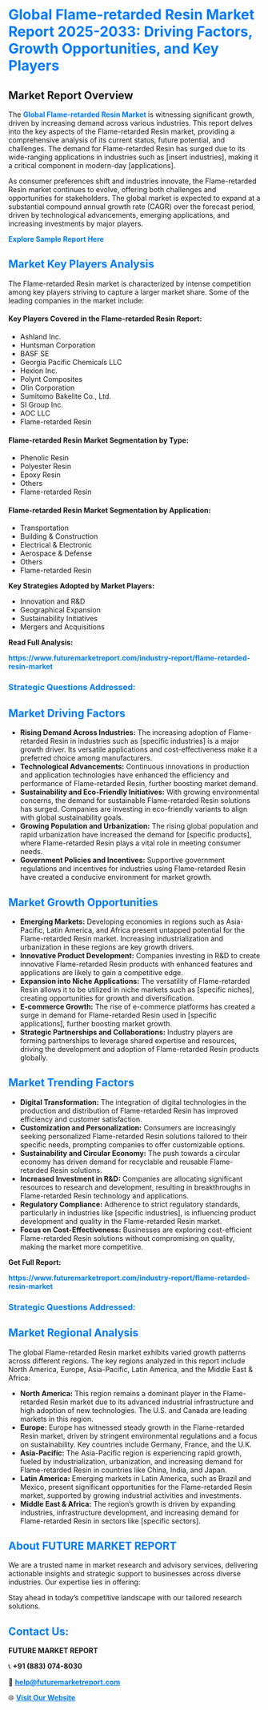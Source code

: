 <h1 style="color: #007BFF;">Global Flame-retarded Resin Market Report 2025-2033: Driving Factors, Growth Opportunities, and Key Players</h1>

<section id="overview">
<h2>Market Report Overview</h2>
<p>The <a href="https://www.futuremarketreport.com/industry-report/flame-retarded-resin-market" style="color: #007BFF; text-decoration: none;"><strong>Global Flame-retarded Resin Market</strong></a> is witnessing significant growth, driven by increasing demand across various industries. This report delves into the key aspects of the Flame-retarded Resin market, providing a comprehensive analysis of its current status, future potential, and challenges. The demand for Flame-retarded Resin has surged due to its wide-ranging applications in industries such as [insert industries], making it a critical component in modern-day [applications].</p>
<p>As consumer preferences shift and industries innovate, the Flame-retarded Resin market continues to evolve, offering both challenges and opportunities for stakeholders. The global market is expected to expand at a substantial compound annual growth rate (CAGR) over the forecast period, driven by technological advancements, emerging applications, and increasing investments by major players.</p>
</section>

<section id="overview">
<p><a href="https://www.futuremarketreport.com/request-sample/reportId=100235" style="color: #007BFF; text-decoration: none;"><strong>Explore Sample Report Here</strong></a></p>
</section>

<section id="key-players">
<h2 style="color: #007BFF;">Market Key Players Analysis</h2>
<p>The Flame-retarded Resin market is characterized by intense competition among key players striving to capture a larger market share. Some of the leading companies in the market include:</p>
<h4>Key Players Covered in the Flame-retarded Resin Report:</h4>
<ul><li>Ashland Inc.</li><li>Huntsman Corporation</li><li>BASF SE</li><li>Georgia Pacific Chemicals LLC</li><li>Hexion Inc.</li><li>Polynt Composites</li><li>Olin Corporation</li><li>Sumitomo Bakelite Co., Ltd.</li><li>SI Group Inc.</li><li>AOC LLC</li><li>Flame-retarded Resin</li></ul>
<h4>Flame-retarded Resin Market Segmentation by Type:</h4>
<ul><li>Phenolic Resin</li><li>Polyester Resin</li><li>Epoxy Resin</li><li>Others</li><li>Flame-retarded Resin</li></ul>

<h4>Flame-retarded Resin Market Segmentation by Application:</h4>
<ul><li>Transportation</li><li>Building &amp; Construction</li><li>Electrical &amp; Electronic</li><li>Aerospace &amp; Defense</li><li>Others</li><li>Flame-retarded Resin</li></ul>
<p><strong>Key Strategies Adopted by Market Players:</strong></p>
<ul>
<li>Innovation and R&D</li>
<li>Geographical Expansion</li>
<li>Sustainability Initiatives</li>
<li>Mergers and Acquisitions</li>
</ul>
</section>

<section>
<p><strong>Read Full Analysis: </strong></p><a href="https://www.futuremarketreport.com/industry-report/flame-retarded-resin-market" style="color: #007BFF; text-decoration: none;"><strong>https://www.futuremarketreport.com/industry-report/flame-retarded-resin-market</strong></a>
<h3 style="color: #007BFF;">Strategic Questions Addressed:</h3>
</section>

<section id="driving-factors">
<h2 style="color: #007BFF;">Market Driving Factors</h2>
<ul>
<li><strong>Rising Demand Across Industries:</strong> The increasing adoption of Flame-retarded Resin in industries such as [specific industries] is a major growth driver. Its versatile applications and cost-effectiveness make it a preferred choice among manufacturers.</li>
<li><strong>Technological Advancements:</strong> Continuous innovations in production and application technologies have enhanced the efficiency and performance of Flame-retarded Resin, further boosting market demand.</li>
<li><strong>Sustainability and Eco-Friendly Initiatives:</strong> With growing environmental concerns, the demand for sustainable Flame-retarded Resin solutions has surged. Companies are investing in eco-friendly variants to align with global sustainability goals.</li>
<li><strong>Growing Population and Urbanization:</strong> The rising global population and rapid urbanization have increased the demand for [specific products], where Flame-retarded Resin plays a vital role in meeting consumer needs.</li>
<li><strong>Government Policies and Incentives:</strong> Supportive government regulations and incentives for industries using Flame-retarded Resin have created a conducive environment for market growth.</li>
</ul>
</section>

<section id="growth-opportunities">
<h2 style="color: #007BFF;">Market Growth Opportunities</h2>
<ul>
<li><strong>Emerging Markets:</strong> Developing economies in regions such as Asia-Pacific, Latin America, and Africa present untapped potential for the Flame-retarded Resin market. Increasing industrialization and urbanization in these regions are key growth drivers.</li>
<li><strong>Innovative Product Development:</strong> Companies investing in R&D to create innovative Flame-retarded Resin products with enhanced features and applications are likely to gain a competitive edge.</li>
<li><strong>Expansion into Niche Applications:</strong> The versatility of Flame-retarded Resin allows it to be utilized in niche markets such as [specific niches], creating opportunities for growth and diversification.</li>
<li><strong>E-commerce Growth:</strong> The rise of e-commerce platforms has created a surge in demand for Flame-retarded Resin used in [specific applications], further boosting market growth.</li>
<li><strong>Strategic Partnerships and Collaborations:</strong> Industry players are forming partnerships to leverage shared expertise and resources, driving the development and adoption of Flame-retarded Resin products globally.</li>
</ul>
</section>

<section id="trending-factors">
<h2 style="color: #007BFF;">Market Trending Factors</h2>
<ul>
<li><strong>Digital Transformation:</strong> The integration of digital technologies in the production and distribution of Flame-retarded Resin has improved efficiency and customer satisfaction.</li>
<li><strong>Customization and Personalization:</strong> Consumers are increasingly seeking personalized Flame-retarded Resin solutions tailored to their specific needs, prompting companies to offer customizable options.</li>
<li><strong>Sustainability and Circular Economy:</strong> The push towards a circular economy has driven demand for recyclable and reusable Flame-retarded Resin solutions.</li>
<li><strong>Increased Investment in R&D:</strong> Companies are allocating significant resources to research and development, resulting in breakthroughs in Flame-retarded Resin technology and applications.</li>
<li><strong>Regulatory Compliance:</strong> Adherence to strict regulatory standards, particularly in industries like [specific industries], is influencing product development and quality in the Flame-retarded Resin market.</li>
<li><strong>Focus on Cost-Effectiveness:</strong> Businesses are exploring cost-efficient Flame-retarded Resin solutions without compromising on quality, making the market more competitive.</li>
</ul>
</section>

<section>
<p><strong>Get Full Report: </strong></p><a href="https://www.futuremarketreport.com/industry-report/flame-retarded-resin-market" style="color: #007BFF; text-decoration: none;"><strong>https://www.futuremarketreport.com/industry-report/flame-retarded-resin-market</strong></a>
<h3 style="color: #007BFF;">Strategic Questions Addressed:</h3>
</section>


<section id="regional-analysis">
<h2 style="color: #007BFF;">Market Regional Analysis</h2>
<p>The global Flame-retarded Resin market exhibits varied growth patterns across different regions. The key regions analyzed in this report include North America, Europe, Asia-Pacific, Latin America, and the Middle East & Africa:</p>
<ul>
<li><strong>North America:</strong> This region remains a dominant player in the Flame-retarded Resin market due to its advanced industrial infrastructure and high adoption of new technologies. The U.S. and Canada are leading markets in this region.</li>
<li><strong>Europe:</strong> Europe has witnessed steady growth in the Flame-retarded Resin market, driven by stringent environmental regulations and a focus on sustainability. Key countries include Germany, France, and the U.K.</li>
<li><strong>Asia-Pacific:</strong> The Asia-Pacific region is experiencing rapid growth, fueled by industrialization, urbanization, and increasing demand for Flame-retarded Resin in countries like China, India, and Japan.</li>
<li><strong>Latin America:</strong> Emerging markets in Latin America, such as Brazil and Mexico, present significant opportunities for the Flame-retarded Resin market, supported by growing industrial activities and investments.</li>
<li><strong>Middle East & Africa:</strong> The region’s growth is driven by expanding industries, infrastructure development, and increasing demand for Flame-retarded Resin in sectors like [specific sectors].</li>
</ul>
</section>

<footer>
<h2 style="color: #007BFF;">About FUTURE MARKET REPORT</h2>
<p>We are a trusted name in market research and advisory services, delivering actionable insights and strategic support to businesses across diverse industries. Our expertise lies in offering:</p>

<p>Stay ahead in today’s competitive landscape with our tailored research solutions.</p>

<h2 style="color: #007BFF;">Contact Us:</h2>
<p><strong>FUTURE MARKET REPORT</strong></p>
<p>📞 <strong>+91 (883) 074-8030</strong></p>
<p>📧 <strong><a href="mailto:help@futuremarketreport.com" style="color: #007BFF;">help@futuremarketreport.com</a></strong></p>
<p>🌐 <strong><a href="https://www.futuremarketreport.com/" style="color: #007BFF;">Visit Our Website</a></strong></p>
</footer>